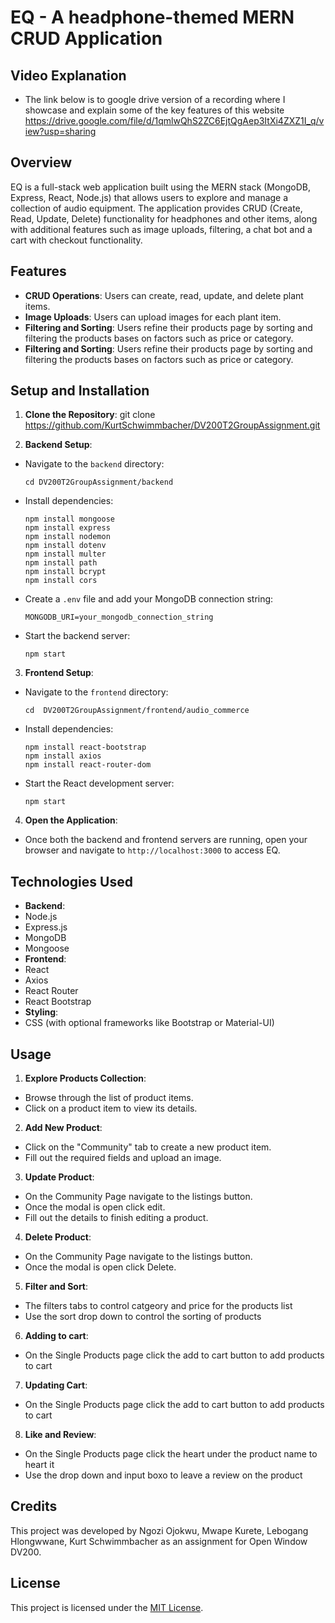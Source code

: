 # EQ - A headphone-themed MERN CRUD Application

## Video Explanation
- The link below is to google drive version of a recording where I showcase and explain some of the key features of this website
https://drive.google.com/file/d/1qmlwQhS2ZC6EjtQgAep3ItXi4ZXZ1I_q/view?usp=sharing

## Overview

EQ is a full-stack web application built using the MERN stack (MongoDB, Express, React, Node.js) that allows users to explore and manage a collection of audio equipment. The application provides CRUD (Create, Read, Update, Delete) functionality for headphones and other items, along with additional features such as image uploads, filtering, a chat bot and a cart with checkout functionality.

## Features

- **CRUD Operations**: Users can create, read, update, and delete plant items.
- **Image Uploads**: Users can upload images for each plant item.
- **Filtering and Sorting**: Users refine their products page by sorting and filtering the products bases on factors such as price or category.
- **Filtering and Sorting**: Users refine their products page by sorting and filtering the products bases on factors such as price or category.

## Setup and Installation

1. **Clone the Repository**: 
git clone https://github.com/KurtSchwimmbacher/DV200T2GroupAssignment.git

2. **Backend Setup**:
- Navigate to the `backend` directory:
  ```
  cd DV200T2GroupAssignment/backend
  ```
- Install dependencies:
  ```
  npm install mongoose
  npm install express
  npm install nodemon
  npm install dotenv
  npm install multer
  npm install path
  npm install bcrypt
  npm install cors
  ```
- Create a `.env` file and add your MongoDB connection string:
  ```
  MONGODB_URI=your_mongodb_connection_string
  ```
- Start the backend server:
  ```
  npm start
  ```

3. **Frontend Setup**:
- Navigate to the `frontend` directory:
  ```
  cd  DV200T2GroupAssignment/frontend/audio_commerce
  ```
- Install dependencies:
  ```
  npm install react-bootstrap
  npm install axios
  npm install react-router-dom
  ```
- Start the React development server:
  ```
  npm start
  ```

4. **Open the Application**:
- Once both the backend and frontend servers are running, open your browser and navigate to `http://localhost:3000` to access EQ.

## Technologies Used

- **Backend**:
- Node.js
- Express.js
- MongoDB
- Mongoose
- **Frontend**:
- React
- Axios
- React Router
- React Bootstrap
- **Styling**:
- CSS (with optional frameworks like Bootstrap or Material-UI)

## Usage

1. **Explore Products Collection**:
- Browse through the list of product items.
- Click on a product item to view its details.

2. **Add New Product**:
- Click on the "Community" tab to create a new product item.
- Fill out the required fields and upload an image.

3. **Update Product**:
- On the Community Page navigate to the listings button.
- Once the modal is open click edit.
- Fill out the details to finish editing a product.

4. **Delete Product**:
- On the Community Page navigate to the listings button.
- Once the modal is open click Delete.

5. **Filter and Sort**:
- The filters tabs to control catgeory and price for the products list
- Use the sort drop down to control the sorting of products

6. **Adding to cart**:
- On the Single Products page click the add to cart button to add products to cart

7. **Updating Cart**:
- On the Single Products page click the add to cart button to add products to cart

8. **Like and Review**:
- On the Single Products page click the heart under the product name to heart it
- Use the drop down and input boxo to leave a review on the product


## Credits

This project was developed by Ngozi Ojokwu, Mwape Kurete, Lebogang Hlongwwane, Kurt Schwimmbacher as an assignment for Open Window DV200. 

## License

This project is licensed under the [MIT License](LICENSE).
